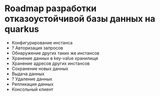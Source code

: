 # Roadmap разработки отказоустойчивой базы данных на quarkus
- Конфигурирование инстанса
- ? Авторизация запросов
- Обнаружение других таких же инстансов
- Хранение данных в key-value хранилище
- Хранение адресов других инстансов
- Сохранение новых данных
- Выдача данных
- ? Удаление данных
- Репликация данных
- Консольный клиент
